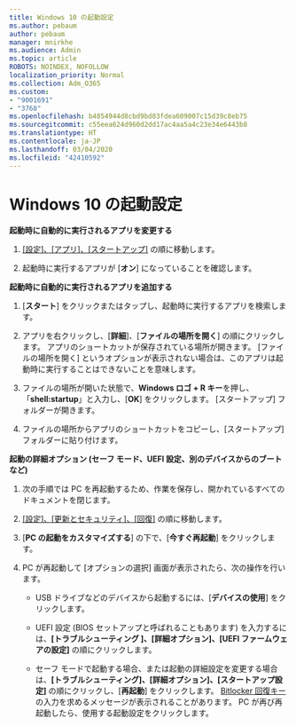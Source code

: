 ```yaml
---
title: Windows 10 の起動設定
ms.author: pebaum
author: pebaum
manager: mnirkhe
ms.audience: Admin
ms.topic: article
ROBOTS: NOINDEX, NOFOLLOW
localization_priority: Normal
ms.collection: Adm_O365
ms.custom:
- "9001691"
- "3768"
ms.openlocfilehash: b4854944d8cbd9bd83fdea609007c15d39c8eb75
ms.sourcegitcommit: c55eea624d960d2dd17ac4aa5a4c23e34e6443b8
ms.translationtype: HT
ms.contentlocale: ja-JP
ms.lasthandoff: 03/04/2020
ms.locfileid: "42410592"
---
```

# <a name="startup-settings-in-windows-10"></a>Windows 10 の起動設定

**起動時に自動的に実行されるアプリを変更する**

1. [[設定]、[アプリ]、[スタートアップ]](ms-settings:startupapps?activationSource=GetHelp) の順に移動します。

2. 起動時に実行するアプリが [**オン**] になっていることを確認します。

**起動時に自動的に実行されるアプリを追加する**

1. [**スタート**] をクリックまたはタップし、起動時に実行するアプリを検索します。

2. アプリを右クリックし、[**詳細**]、[**ファイルの場所を開く**] の順にクリックします。 アプリのショートカットが保存されている場所が開きます。 [ファイルの場所を開く] というオプションが表示されない場合は、このアプリは起動時に実行することはできないことを意味します。

3. ファイルの場所が開いた状態で、**Windows ロゴ + R キー**を押し、「**shell:startup**」と入力し、[**OK**] をクリックします。 [スタートアップ] フォルダーが開きます。

4. ファイルの場所からアプリのショートカットをコピーし、[スタートアップ] フォルダーに貼り付けます。

**起動の詳細オプション (セーフ モード、UEFI 設定、別のデバイスからのブートなど)**

1. 次の手順では PC を再起動するため、作業を保存し、開かれているすべてのドキュメントを閉じます。

2. [[設定]、[更新とセキュリティ]、[回復]](ms-settings:recovery?activationSource=GetHelp) の順に移動します。

3. [**PC の起動をカスタマイズする**] の下で、[**今すぐ再起動**] をクリックします。 

4. PC が再起動して [オプションの選択] 画面が表示されたら、次の操作を行います。

    - USB ドライブなどのデバイスから起動するには、[**デバイスの使用**] をクリックします。

    - UEFI 設定 (BIOS セットアップと呼ばれることもあります) を入力するには、**[トラブルシューティング ]、[詳細オプション]、[UEFI ファームウェアの設定]** の順にクリックします。  

    - セーフ モードで起動する場合、または起動の詳細設定を変更する場合は、**[トラブルシューティング]、[詳細オプション]、[スタートアップ設定]** の順にクリックし、[**再起動**] をクリックします。 [Bitlocker 回復キー](https://support.microsoft.com/help/4026181/windows-10-find-my-bitlocker-recovery-key)の入力を求めるメッセージが表示されることがあります。 PC が再び再起動したら、使用する起動設定をクリックします。
